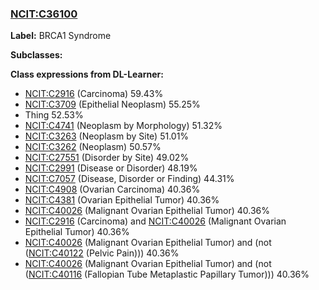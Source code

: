 
### [NCIT:C36100](http://purl.obolibrary.org/obo/NCIT_C36100)
**Label:** BRCA1 Syndrome

**Subclasses:** 

**Class expressions from DL-Learner:**

- [NCIT:C2916](http://purl.obolibrary.org/obo/NCIT_C2916) (Carcinoma) 59.43%
- [NCIT:C3709](http://purl.obolibrary.org/obo/NCIT_C3709) (Epithelial Neoplasm) 55.25%
- Thing 52.53%
- [NCIT:C4741](http://purl.obolibrary.org/obo/NCIT_C4741) (Neoplasm by Morphology) 51.32%
- [NCIT:C3263](http://purl.obolibrary.org/obo/NCIT_C3263) (Neoplasm by Site) 51.01%
- [NCIT:C3262](http://purl.obolibrary.org/obo/NCIT_C3262) (Neoplasm) 50.57%
- [NCIT:C27551](http://purl.obolibrary.org/obo/NCIT_C27551) (Disorder by Site) 49.02%
- [NCIT:C2991](http://purl.obolibrary.org/obo/NCIT_C2991) (Disease or Disorder) 48.19%
- [NCIT:C7057](http://purl.obolibrary.org/obo/NCIT_C7057) (Disease, Disorder or Finding) 44.31%
- [NCIT:C4908](http://purl.obolibrary.org/obo/NCIT_C4908) (Ovarian Carcinoma) 40.36%
- [NCIT:C4381](http://purl.obolibrary.org/obo/NCIT_C4381) (Ovarian Epithelial Tumor) 40.36%
- [NCIT:C40026](http://purl.obolibrary.org/obo/NCIT_C40026) (Malignant Ovarian Epithelial Tumor) 40.36%
- [NCIT:C2916](http://purl.obolibrary.org/obo/NCIT_C2916) (Carcinoma) and [NCIT:C40026](http://purl.obolibrary.org/obo/NCIT_C40026) (Malignant Ovarian Epithelial Tumor) 40.36%
- [NCIT:C40026](http://purl.obolibrary.org/obo/NCIT_C40026) (Malignant Ovarian Epithelial Tumor) and (not ([NCIT:C40122](http://purl.obolibrary.org/obo/NCIT_C40122) (Pelvic Pain))) 40.36%
- [NCIT:C40026](http://purl.obolibrary.org/obo/NCIT_C40026) (Malignant Ovarian Epithelial Tumor) and (not ([NCIT:C40116](http://purl.obolibrary.org/obo/NCIT_C40116) (Fallopian Tube Metaplastic Papillary Tumor))) 40.36%


